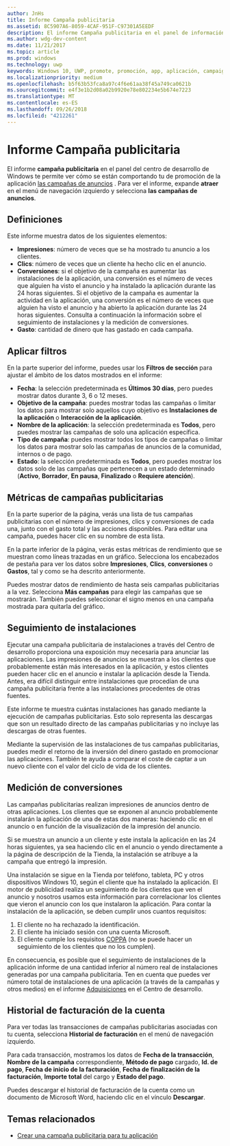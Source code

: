 ```yaml
---
author: JnHs
title: Informe Campaña publicitaria
ms.assetid: 8C5907A6-8059-4CAF-951F-C97301A5EEDF
description: El informe Campaña publicitaria en el panel de información del Centro de desarrollo de Windows te permite ver el rendimiento de las campañas de anuncios de promoción de tu aplicación.
ms.author: wdg-dev-content
ms.date: 11/21/2017
ms.topic: article
ms.prod: windows
ms.technology: uwp
keywords: Windows 10, UWP, promote, promoción, app, aplicación, campaign, campaña, report, informe, installs, instalaciones
ms.localizationpriority: medium
ms.openlocfilehash: b5f63b53fca8a97c4f6e61aa38f45a749ca0621b
ms.sourcegitcommit: e4f3e1b2d08a02b9920e78e802234e5b674e7223
ms.translationtype: MT
ms.contentlocale: es-ES
ms.lasthandoff: 09/26/2018
ms.locfileid: "4212261"
---
```

# <a name="ad-campaign-report"></a>Informe Campaña publicitaria

El informe **campaña publicitaria** en el panel del centro de desarrollo de Windows te permite ver cómo se están comportando tu de promoción de la aplicación [las campañas de anuncios](create-an-ad-campaign-for-your-app.md) . Para ver el informe, expande **atraer** en el menú de navegación izquierdo y selecciona **las campañas de anuncios**.

## <a name="definitions"></a>Definiciones

Este informe muestra datos de los siguientes elementos:

-   **Impresiones**: número de veces que se ha mostrado tu anuncio a los clientes.
-   **Clics**: número de veces que un cliente ha hecho clic en el anuncio.
-   **Conversiones**: si el objetivo de la campaña es aumentar las instalaciones de la aplicación, una conversión es el número de veces que alguien ha visto el anuncio y ha instalado la aplicación durante las 24 horas siguientes. Si el objetivo de la campaña es aumentar la actividad en la aplicación, una conversión es el número de veces que alguien ha visto el anuncio y ha abierto la aplicación durante las 24 horas siguientes. Consulta a continuación la información sobre el seguimiento de instalaciones y la medición de conversiones.
-   **Gasto**: cantidad de dinero que has gastado en cada campaña.

## <a name="apply-filters"></a>Aplicar filtros

En la parte superior del informe, puedes usar los **Filtros de sección** para ajustar el ámbito de los datos mostrados en el informe:

-   **Fecha**: la selección predeterminada es **Últimos 30 días**, pero puedes mostrar datos durante 3, 6 o 12 meses.
-   **Objetivo de la campaña**: puedes mostrar todas las campañas o limitar los datos para mostrar solo aquellos cuyo objetivo es **Instalaciones de la aplicación** o **Interacción de la aplicación**.
-   **Nombre de la aplicación**: la selección predeterminada es **Todos**, pero puedes mostrar las campañas de solo una aplicación específica.
-   **Tipo de campaña**: puedes mostrar todos los tipos de campañas o limitar los datos para mostrar solo las campañas de anuncios de la comunidad, internos o de pago.
-   **Estado**: la selección predeterminada es **Todos**, pero puedes mostrar los datos solo de las campañas que pertenecen a un estado determinado (**Activo**, **Borrador**, **En pausa**, **Finalizado** o **Requiere atención**).


## <a name="ad-campaign-metrics"></a>Métricas de campañas publicitarias

En la parte superior de la página, verás una lista de tus campañas publicitarias con el número de impresiones, clics y conversiones de cada una, junto con el gasto total y las acciones disponibles. Para editar una campaña, puedes hacer clic en su nombre de esta lista.

En la parte inferior de la página, verás estas métricas de rendimiento que se muestran como líneas trazadas en un gráfico. Selecciona los encabezados de pestaña para ver los datos sobre **Impresiones**, **Clics**, **conversiones** o **Gastos**, tal y como se ha descrito anteriormente.

Puedes mostrar datos de rendimiento de hasta seis campañas publicitarias a la vez. Selecciona **Más campañas** para elegir las campañas que se mostrarán. También puedes seleccionar el signo menos en una campaña mostrada para quitarla del gráfico.


## <a name="install-tracking"></a>Seguimiento de instalaciones

Ejecutar una campaña publicitaria de instalaciones a través del Centro de desarrollo proporciona una exposición muy necesaria para anunciar las aplicaciones. Las impresiones de anuncios se muestran a los clientes que probablemente están más interesados en la aplicación, y estos clientes pueden hacer clic en el anuncio e instalar la aplicación desde la Tienda. Antes, era difícil distinguir entre instalaciones que procedían de una campaña publicitaria frente a las instalaciones procedentes de otras fuentes.

Este informe te muestra cuántas instalaciones has ganado mediante la ejecución de campañas publicitarias. Esto solo representa las descargas que son un resultado directo de las campañas publicitarias y no incluye las descargas de otras fuentes.

Mediante la supervisión de las instalaciones de tus campañas publicitarias, puedes medir el retorno de la inversión del dinero gastado en promocionar las aplicaciones. También te ayuda a comparar el coste de captar a un nuevo cliente con el valor del ciclo de vida de los clientes.


## <a name="measuring-conversions"></a>Medición de conversiones

Las campañas publicitarias realizan impresiones de anuncios dentro de otras aplicaciones. Los clientes que se exponen al anuncio probablemente instalarán la aplicación de una de estas dos maneras: haciendo clic en el anuncio o en función de la visualización de la impresión del anuncio.

Si se muestra un anuncio a un cliente y este instala la aplicación en las 24 horas siguientes, ya sea haciendo clic en el anuncio o yendo directamente a la página de descripción de la Tienda, la instalación se atribuye a la campaña que entregó la impresión.

Una instalación se sigue en la Tienda por teléfono, tableta, PC y otros dispositivos Windows 10, según el cliente que ha instalado la aplicación. El motor de publicidad realiza un seguimiento de los clientes que ven el anuncio y nosotros usamos esta información para correlacionar los clientes que vieron el anuncio con los que instalaron la aplicación. Para contar la instalación de la aplicación, se deben cumplir unos cuantos requisitos:

1.  El cliente no ha rechazado la identificación.
2.  El cliente ha iniciado sesión con una cuenta Microsoft.
3.  El cliente cumple los requisitos [COPPA](http://go.microsoft.com/fwlink?LinkId=536558) (no se puede hacer un seguimiento de los clientes que no los cumplen).

En consecuencia, es posible que el seguimiento de instalaciones de la aplicación informe de una cantidad inferior al número real de instalaciones generadas por una campaña publicitaria. Ten en cuenta que puedes ver número total de instalaciones de una aplicación (a través de la campañas y otros medios) en el informe [Adquisiciones](acquisitions-report.md) en el Centro de desarrollo.


## <a name="account-billing-history"></a>Historial de facturación de la cuenta

Para ver todas las transacciones de campañas publicitarias asociadas con tu cuenta, selecciona **Historial de facturación** en el menú de navegación izquierdo.

Para cada transacción, mostramos los datos de **Fecha de la transacción**, **Nombre de la campaña** correspondiente, **Método de pago** cargado, **Id. de pago**, **Fecha de inicio de la facturación**, **Fecha de finalización de la facturación**, **Importe total** del cargo y **Estado del pago**.

Puedes descargar el historial de facturación de la cuenta como un documento de Microsoft Word, haciendo clic en el vínculo **Descargar**.

## <a name="related-topics"></a>Temas relacionados

* [Crear una campaña publicitaria para tu aplicación](create-an-ad-campaign-for-your-app.md)

 

 
